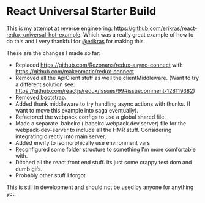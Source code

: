 # React Universal Starter Build

This is my attempt at reverse engineering: https://github.com/erikras/react-redux-universal-hot-example. Which was a really great example of how to do this and I very thankful for [@erikras](https://github.com/erikras) for making this.  

These are the changes I made so far:

* Replaced https://github.com/Rezonans/redux-async-connect with https://github.com/makeomatic/redux-connect
* Removed all the ApiClient stuff as well the clientMiddleware. (Want to try a different solution see: https://github.com/reactjs/redux/issues/99#issuecomment-128119382)
* Removed bootstrap. 
* Added thunk middleware to try handling async actions with thunks. (I want to move this example into saga eventually).
* Refactored the webpack configs to use a global shared file.
* Made a separate .babelrc (.babelrc.webpack.dev.server) file for the webpack-dev-server to include all the HMR stuff. Considering integrating directly into main server.
* Added envify to isomorphically use environment vars
* Reconfigured some folder structure to something I'm more comfortable with.
* Ditched all the react front end stuff. its just some crappy test dom and dumb gifs.
* Probably other stuff I forgot


This is still in development and should not be used by anyone for anything yet.